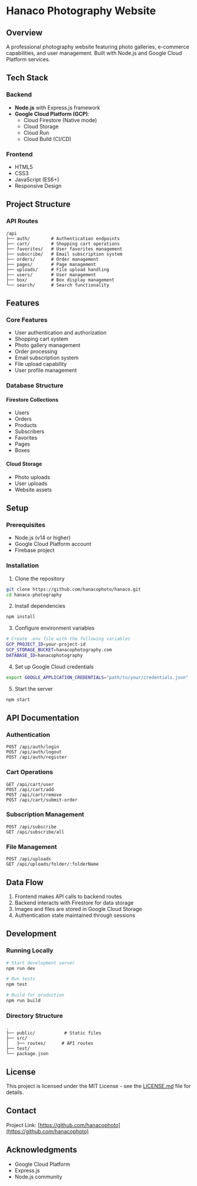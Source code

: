 # Hanaco Photography Website

## Overview
A professional photography website featuring photo galleries, e-commerce capabilities, and user management. Built with Node.js and Google Cloud Platform services.

## Tech Stack

### Backend
- **Node.js** with Express.js framework
- **Google Cloud Platform (GCP)**:
  - Cloud Firestore (Native mode)
  - Cloud Storage
  - Cloud Run
  - Cloud Build (CI/CD)

### Frontend
- HTML5
- CSS3
- JavaScript (ES6+)
- Responsive Design

## Project Structure

### API Routes

```plaintext
/api
├── auth/        # Authentication endpoints
├── cart/        # Shopping cart operations
├── favorites/   # User favorites management
├── subscribe/   # Email subscription system
├── orders/      # Order management
├── pages/       # Page management
├── uploads/     # File upload handling
├── users/       # User management
├── box/         # Box display management
└── search/      # Search functionality
```

## Features

### Core Features
- User authentication and authorization
- Shopping cart system
- Photo gallery management
- Order processing
- Email subscription system
- File upload capability
- User profile management

### Database Structure

#### Firestore Collections
- Users
- Orders
- Products
- Subscribers
- Favorites
- Pages
- Boxes

#### Cloud Storage
- Photo uploads
- User uploads
- Website assets

## Setup

### Prerequisites
- Node.js (v14 or higher)
- Google Cloud Platform account
- Firebase project

### Installation

1. Clone the repository
```bash
git clone https://github.com/hanacophoto/hanaco.git
cd hanaco-photography
```

2. Install dependencies
```bash
npm install
```

3. Configure environment variables
```bash
# Create .env file with the following variables
GCP_PROJECT_ID=your-project-id
GCP_STORAGE_BUCKET=hanacophotography.com
DATABASE_ID=hanacophotography
```

4. Set up Google Cloud credentials
```bash
export GOOGLE_APPLICATION_CREDENTIALS="path/to/your/credentials.json"
```

5. Start the server
```bash
npm start
```

## API Documentation

### Authentication
```plaintext
POST /api/auth/login
POST /api/auth/logout
POST /api/auth/register
```

### Cart Operations
```plaintext
GET /api/cart/user
POST /api/cart/add
POST /api/cart/remove
POST /api/cart/submit-order
```

### Subscription Management
```plaintext
POST /api/subscribe
GET /api/subscribe/all
```

### File Management
```plaintext
POST /api/uploads
GET /api/uploads/folder/:folderName
```

## Data Flow
1. Frontend makes API calls to backend routes
2. Backend interacts with Firestore for data storage
3. Images and files are stored in Google Cloud Storage
4. Authentication state maintained through sessions

## Development

### Running Locally
```bash
# Start development server
npm run dev

# Run tests
npm test

# Build for production
npm run build
```

### Directory Structure
```plaintext
.
├── public/           # Static files
├── src/
│   ├── routes/      # API routes
├── test/
└── package.json
```

## License
This project is licensed under the MIT License - see the [LICENSE.md](LICENSE.md) file for details.

## Contact
Project Link: [https://github.com/hanacophoto](https://github.com/hanacophoto)

## Acknowledgments
- Google Cloud Platform
- Express.js
- Node.js community